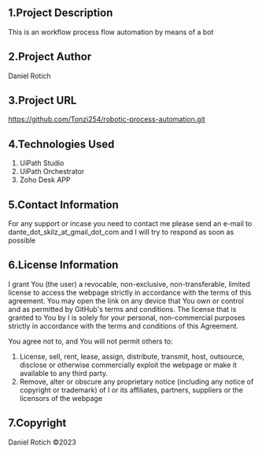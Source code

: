 ## 1.Project Description

This is an workflow process flow automation by means of a bot

## 2.Project Author 
Daniel Rotich

## 3.Project URL
https://github.com/Tonzi254/robotic-process-automation.git


## 4.Technologies Used
1. UiPath Studio
2. UiPath Orchestrator
3. Zoho Desk APP

## 5.Contact Information
For any support or incase you need to contact me please send an e-mail to dante_dot_skilz_at_gmail_dot_com and I will try to respond as soon as possible

## 6.License Information

I grant You (the user) a revocable, non-exclusive, non-transferable, limited license to access the webpage strictly in accordance with the terms of this agreement. You may open the link on any device that You own or control and as permitted by GitHub's terms and conditions. The license that is granted to You by I is solely for your personal, non-commercial purposes strictly in accordance with the terms and conditions of this Agreement.

You agree not to, and You will not permit others to:

1. License, sell, rent, lease, assign, distribute, transmit, host, outsource, disclose or otherwise commercially exploit the webpage or make it available to any third party.
2. Remove, alter or obscure any proprietary notice (including any notice of copyright or trademark) of I or its affiliates, partners, suppliers or the licensors of the webpage

## 7.Copyright
Daniel Rotich ©2023